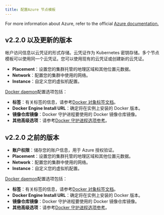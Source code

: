```yaml
---
title: 配置Azure 节点模板
---
```


For more information about Azure, refer to the official [Azure documentation.](https://docs.microsoft.com/en-us/azure/?product=featured)

## v2.2.0 以及更新的版本

帐户访问信息以云凭证的形式存储。云凭证作为 Kubernetes 密钥存储。多个节点模板可以使用同一个云凭证。您可以使用现有的云凭证或创建新的云凭证。

- **Placement**：设置您的集群托管的地理区域和其他位置元数据。
- **Network**：配置您的集群中使用的网络。
- **Instance**：自定义您的虚拟机配置。

[Docker daemon](https://docs.docker.com/engine/docker-overview/#the-docker-daemon)配置选项包括：

- **标签**：有关标签的信息，请参考[Docker 对象标签文档](https://docs.docker.com/config/labels-custom-metadata/)。
- **Docker Engine Install URL**：确定将在实例上安装的 Docker 版本。
- **镜像仓库镜像**：Docker 守护进程要使用的 Docker 镜像仓库镜像。
- **其他高级选项**：请参考[Docker 守护进程选项参考](https://docs.docker.com/engine/reference/commandline/dockerd/)。

## v2.2.0 之前的版本

- **账户权限**：储存您的账户信息，用于 Azure 授权验证。
- **Placement**：设置您的集群托管的地理区域和其他位置元数据。
- **Network**：配置您的集群中使用的网络。
- **Instance**：自定义您的虚拟机配置。

[Docker daemon](https://docs.docker.com/engine/docker-overview/#the-docker-daemon)配置选项包括：

- **标签**：有关标签的信息，请参考[Docker 对象标签文档](https://docs.docker.com/config/labels-custom-metadata/)。
- **Docker Engine Install URL**：确定将在实例上安装的 Docker 版本。
- **镜像仓库镜像**：Docker 守护进程要使用的 Docker 镜像仓库镜像。
- **其他高级选项**：请参考[Docker 守护进程选项参考](https://docs.docker.com/engine/reference/commandline/dockerd/)。
